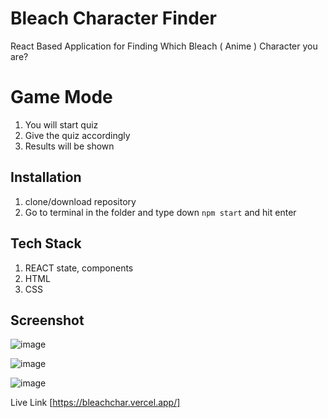 # Bleach Character Finder

React Based Application for Finding Which Bleach ( Anime ) Character you are?

# Game Mode
1. You will start quiz
2. Give the quiz accordingly
3. Results will be shown

## Installation 
1. clone/download repository
2. Go to terminal in the folder and type down `npm start` and hit  enter

## Tech Stack
1. REACT state, components
2. HTML
3. CSS

## Screenshot

![image](https://github.com/SwarupVishwas18/bleachchar/assets/91014156/92930521-1a1f-42db-b118-2f22a8f92181)

![image](https://github.com/SwarupVishwas18/bleachchar/assets/91014156/557307f3-4605-4030-810a-c9b65a3543c9)

![image](https://github.com/SwarupVishwas18/bleachchar/assets/91014156/ef7afd20-39d6-49a0-a2bf-c370da102dbb)

Live Link [https://bleachchar.vercel.app/]
